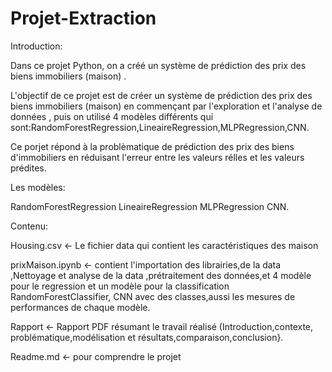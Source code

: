 # Projet-Extraction
Introduction:

Dans ce projet Python, on a  créé un système de prédiction des prix des biens immobiliers (maison) .

L'objectif de ce projet est de créer un système de prédiction des prix des biens immobiliers (maison) en commençant par l'exploration et l'analyse  de données , puis on  utilisé 4 modèles différents qui sont:RandomForestRegression,LineaireRegression,MLPRegression,CNN.

Ce porjet répond à la problèmatique de prédiction des prix des biens d'immobiliers en réduisant l'erreur entre les valeurs rélles et les valeurs prédites.

Les modèles:

RandomForestRegression
LineaireRegression
MLPRegression
CNN.

Contenu:

Housing.csv <- Le fichier data qui contient les caractéristiques des maison
 
prixMaison.ipynb <- contient l'importation des librairies,de la data ,Nettoyage et analyse de la data ,prétraitement des données,et 4 modèle pour le regression et un modèle pour la classification RandomForestClassifier, CNN avec des classes,aussi les mesures de performances de chaque modèle.

Rapport <-  Rapport PDF résumant le travail réalisé (Introduction,contexte, problématique,modélisation et résultats,comparaison,conclusion}.

Readme.md <- pour comprendre le projet

